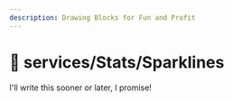 ```yaml
---
description: Drawing Blocks for Fun and Profit
---
```


# 🚧 services/Stats/Sparklines

I'll write this sooner or later, I promise!

